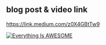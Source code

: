 <h2> blog post & video link </h2>

https://link.medium.com/z0X4GBtTw9 

[![Everything Is AWESOME](https://img.youtube.com/vi/Dqb_1t94s3c/0.jpg)](https://www.youtube.com/watch?v=Dqb_1t94s3c&t=0s "Run Time Env Config")


